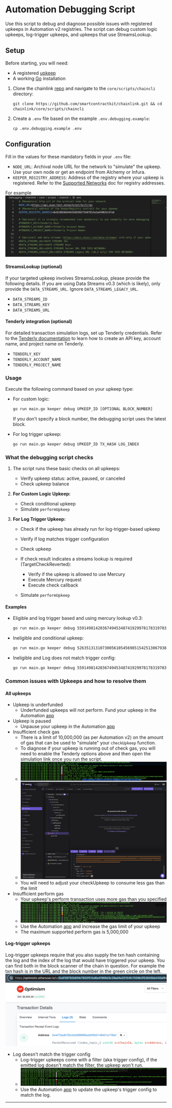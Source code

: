 # Automation Debugging Script

Use this script to debug and diagnose possible issues with registered upkeeps in Automation v2 registries. The script can debug custom logic upkeeps, log-trigger upkeeps, and upkeeps that use StreamsLookup.

## Setup

Before starting, you will need:

- A registered [upkeep](https://docs.chain.link/chainlink-automation/overview/getting-started)
- A working [Go](https://go.dev/doc/install) installation

1. Clone the chainlink [repo](https://github.com/smartcontractkit/chainlink) and navigate to the `core/scripts/chaincli`
    directory:
    ```
    git clone https://github.com/smartcontractkit/chainlink.git && cd chainlink/core/scripts/chaincli
    ```
1. Create a `.env` file based on the example `.env.debugging.example`:

    ```
    cp .env.debugging.example .env
    ```

## Configuration

Fill in the values for these mandatory fields in your `.env` file:

- `NODE_URL`: Archival node URL for the network to "simulate" the upkeep. Use your own node or get an endpoint from Alchemy or Infura.
- `KEEPER_REGISTRY_ADDRESS`: Address of the registry where your upkeep is registered. Refer to the [Supported Networks](https://docs.chain.link/chainlink-automation/overview/supported-networks#configurations) doc for registry addresses.
 
 For example
 ![Example_ENV_file](/core/scripts/chaincli/images/env_file_example.png "Example .ENV file")

#### StreamsLookup (optional)

If your targeted upkeep involves StreamsLookup, please provide the following details. If you are using Data Streams v0.3 (which is likely), only provide the `DATA_STREAMS_URL`. Ignore `DATA_STREAMS_LEGACY_URL`.

- `DATA_STREAMS_ID`
- `DATA_STREAMS_KEY`
- `DATA_STREAMS_URL`

#### Tenderly integration (optional)

For detailed transaction simulation logs, set up Tenderly credentials. Refer to the [Tenderly documentation](https://docs.tenderly.co/other/platform-access/how-to-generate-api-access-tokens) to learn how to create an API key, account name, and project name on Tenderly.

- `TENDERLY_KEY`
- `TENDERLY_ACCOUNT_NAME`
- `TENDERLY_PROJECT_NAME`

### Usage

Execute the following command based on your upkeep type:

- For custom logic: 

    ```bash
    go run main.go keeper debug UPKEEP_ID [OPTIONAL BLOCK_NUMBER]
    ```
    If you don't specify a block number, the debugging script uses the latest block.

- For log trigger upkeep:

    ```bash
    go run main.go keeper debug UPKEEP_ID TX_HASH LOG_INDEX
    ```

### What the debugging script checks

1. The script runs these basic checks on all upkeeps:
    - Verify upkeep status: active, paused, or canceled
    - Check upkeep balance

2. **For Custom Logic Upkeep:**
    - Check conditional upkeep
    - Simulate `performUpkeep`

3. **For Log Trigger Upkeep:**
    - Check if the upkeep has already run for log-trigger-based upkeep
    - Verify if log matches trigger configuration
    - Check upkeep
    - If check result indicates a streams lookup is required (TargetCheckReverted):
        - Verify if the upkeep is allowed to use Mercury
        - Execute Mercury request
        - Execute check callback

    - Simulate `performUpkeep`

#### Examples
- Eligible and log trigger based and using mercury lookup v0.3:

    ```bash
    go run main.go keeper debug 5591498142036749453487419299781783197030971023186134955311257372668222176389 0xdc6d0e547a5aa85fefa5b0f3a37e3493eafb5aeba8b5f3071ce53c9e9a539e9c 0
    ```

- Ineligible and conditional upkeep:

    ```bash
    go run main.go keeper debug 52635131310730056105456985154251306793887717546629785340977553840883117540096
    ```

- Ineligible and Log does not match trigger config:

    ```bash
    go run main.go keeper debug 5591498142036749453487419299781783197030971023186134955311257372668222176389 0xc0686ae85d2a7a976ef46df6c613517b9fd46f23340ac583be4e44f5c8b7a186 1
    ```
### Common issues with Upkeeps and how to resolve them

#### All upkeeps

- Upkeep is underfunded
  - Underfunded upkeeps will not perform. Fund your upkeep in the Automation [app](https://automation.chain.link/)
- Upkeep is paused
  - Unpause your upkeep in the Automation [app](https://automation.chain.link/)
- Insufficient check gas
  - There is a limit of 10,000,000 (as per Automation v2) on the amount of gas that can be used to "simulate" your `checkUpkeep` function.
  - To diagnose if your upkeep is running out of check gas, you will need to enable the Tenderly options above and then open the simulation link once you run the script.
  - ![Insufficient Check Gas](/core/scripts/chaincli/images/insufficient_check_gas.png "Open the Tenderly simulation and switch to debug mode")
  - ![Out of Gas](/core/scripts/chaincli/images/tenderly_out_of_check_gas.png "Tenderly shows checkUpkeeps has consumed all available gas and is now out of gas")   
  - You will need to adjust your checkUpkeep to consume less gas than the limit
- Insufficient perform gas
  - Your upkeep's perform transaction uses more gas than you specified
  - ![Insufficient Perform Gas](/core/scripts/chaincli/images/insufficient_perform_gas.png "Insufficient perform gas")
  - Use the Automation [app](https://automation.chain.link/) and increase the gas limit of your upkeep
  - The maximum supported perform gas is 5,000,000

#### Log-trigger upkeeps

Log-trigger upkeeps require that you also supply the txn hash containing the log and the index of the log that would have triggered your upkeep. You can find both in the block scanner of the chain in question. For example the txn hash is in the URL and the block number in the green circle on the left.
![Txn Hash and Log Index Number](/core/scripts/chaincli/images/txnHash_and_index.png "Find txn hash and log index in block scanner") 

- Log doesn't match the trigger config
  - Log-trigger upkeeps come with a filter (aka trigger config), if the emitted log doesn't match the filter, the upkeep won't run.
  - ![Log doesn't match](/core/scripts/chaincli/images/log_trigger_log_doesnt_match.png "Log doesn't match trigger config") 
  - Use the Automation [app](https://automation.chain.link/) to update the upkeep's trigger config to match the log.
---

